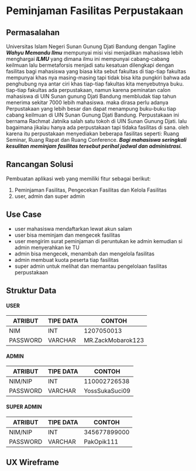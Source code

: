 # Peminjaman Fasilitas Perpustakaan

## Permasalahan
Universitas Islam Negeri Sunan Gunung Djati Bandung dengan Tagline ***Wahyu Memandu Ilmu*** mempunyai misi visi menjadikan mahasiswa lebih menghargai ***ILMU*** yang dimana ilmu ini mempunyai cabang-cabang keilmuan lalu bermetaforsis menjadi satu kesatuan dilengkapi dengan fasilitas bagi mahasiswa yang biasa kita sebut fakultas di tiap-tiap fakultas mempunyai khas nya masing-masing tapi tidak bisa kita pungkiri bahwa ada penghubung nya antar ciri khas tiap-tiap fakultas kita menyebutnya buku. tiap-tiap fakultas ada perpustakaan, namun karena peminatan calon mahasiswa di UIN Sunan gunung Djati Bandung membludak tiap tahun menerima sekitar 7000 lebih mahasiswa. maka dirasa perlu adanya Perpustakaan yang lebih besar dan dapat menampung buku-buku tiap cabang keilmuan di UIN Sunan Gunung Djati Bandung. Perpustakaan ini bernama Rachmat Jatnika salah satu tokoh di UIN Sunan Gunung Djati. lalu bagaimana jikalau hanya ada perpustakaan tapi tidaka fasilitas di sana. oleh karena itu perpustakaan menyediakan beberapa fasilitas seperti: Ruang Seminar, Ruang Rapat dan Ruang Conference.
***Bagi mahasiswa seringkali kesulitan meminjam fasilitas tersebut perihal jadwal dan administrasi.***

## Rancangan Solusi
Pembuatan aplikasi web  yang memiliki fitur sebagai berikut:
1. Peminjaman Fasilitas, Pengecekan Fasilitas dan Kelola Fasilitas
2. user, admin dan super admin

## Use Case

 - user mahasiswa mendaftarkan lewat akun salam
 - user bisa meminjam dan mengecek fasilitas
 - user mengirim surat peminjaman di peruntukan ke admin kemudian si admin menyerahkan ke TU
 - admin bisa  mengecek, menambah dan mengelola fasilitas
 - admin membuat kuota peserta tiap fasilitas
 - super admin untuk melihat dan memantau pengelolaan fasilitas perpustakaan

## Struktur Data
#### USER
|  ATRIBUT| TIPE DATA |CONTOH|
|--|--|--|
|NIM|INT  |1207050013|
|PASSWORD|VARCHAR|MR.ZackMobarok123|

####  ADMIN
|  ATRIBUT| TIPE DATA |CONTOH|
|--|--|--|
|NIM/NIP|INT  |110002726538|
|PASSWORD|VARCHAR|YossSukaSuci09|

####  SUPER ADMIN
|  ATRIBUT| TIPE DATA |CONTOH|
|--|--|--|
|NIM/NIP|INT  |345677899000|
|PASSWORD|VARCHAR|PakOpik111

## UX Wireframe

